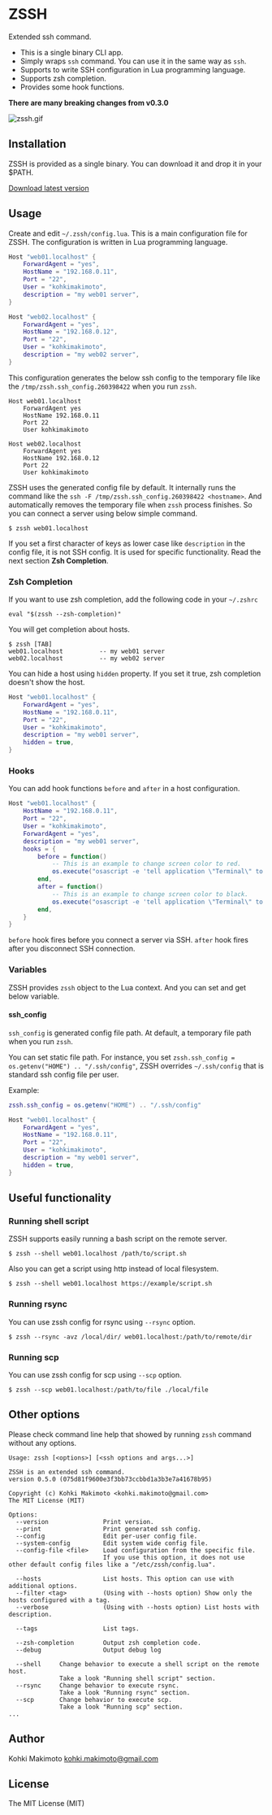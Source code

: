 # ZSSH

Extended ssh command.

* This is a single binary CLI app.
* Simply wraps `ssh` command. You can use it in the same way as `ssh`.
* Supports to write SSH configuration in Lua programming language.
* Supports zsh completion.
* Provides some hook functions.

**There are many breaking changes from v0.3.0**

![zssh.gif](zssh.gif)

## Installation

ZSSH is provided as a single binary. You can download it and drop it in your $PATH.

[Download latest version](https://github.com/kohkimakimoto/zssh/releases/latest)

## Usage

Create and edit `~/.zssh/config.lua`. This is a main configuration file for ZSSH.
The configuration is written in Lua programming language.

```lua
Host "web01.localhost" {
    ForwardAgent = "yes",
    HostName = "192.168.0.11",
    Port = "22",
    User = "kohkimakimoto",
    description = "my web01 server",
}

Host "web02.localhost" {
    ForwardAgent = "yes",
    HostName = "192.168.0.12",
    Port = "22",
    User = "kohkimakimoto",
    description = "my web02 server",
}
```

This configuration generates the below ssh config to the temporary file like the `/tmp/zssh.ssh_config.260398422` when you run `zssh`.

```
Host web01.localhost
    ForwardAgent yes
    HostName 192.168.0.11
    Port 22
    User kohkimakimoto

Host web02.localhost
    ForwardAgent yes
    HostName 192.168.0.12
    Port 22
    User kohkimakimoto
```

ZSSH uses the generated config file by default.
It internally runs the command like the `ssh -F /tmp/zssh.ssh_config.260398422 <hostname>`.
And automatically removes the temporary file when `zssh` process finishes.
So you can connect a server using below simple command.

```
$ zssh web01.localhost
```

If you set a first character of keys as lower case like `description` in the config file, it is not SSH config.
It is used for specific functionality. Read the next section **Zsh Completion**.

### Zsh Completion

If you want to use zsh completion, add the following code in your `~/.zshrc`

```
eval "$(zssh --zsh-completion)"
```

You will get completion about hosts.

```
$ zssh [TAB]
web01.localhost          -- my web01 server
web02.localhost          -- my web02 server
```

You can hide a host using `hidden` property. If you set it true, zsh completion doesn't show the host.

```lua
Host "web01.localhost" {
    ForwardAgent = "yes",
    HostName = "192.168.0.11",
    Port = "22",
    User = "kohkimakimoto",
    description = "my web01 server",
    hidden = true,
}
```

### Hooks

You can add hook functions `before` and `after` in a host configuration.

```lua
Host "web01.localhost" {
    HostName = "192.168.0.11",
    Port = "22",
    User = "kohkimakimoto",
    ForwardAgent = "yes",
    description = "my web01 server",
    hooks = {
        before = function()
            -- This is an example to change screen color to red.
            os.execute("osascript -e 'tell application \"Terminal\" to set current settings of first window to settings set \"Red Sands\"'")
        end,
        after = function()
            -- This is an example to change screen color to black.
            os.execute("osascript -e 'tell application \"Terminal\" to set current settings of first window to settings set \"Pro\"'")
        end,
    }
}
```

`before` hook fires before you connect a server via SSH. `after` hook fires after you disconnect SSH connection.

### Variables

ZSSH provides `zssh` object to the Lua context. And you can set and get below variable.

#### ssh_config

`ssh_config` is generated config file path. At default, a temporary file path when you run `zssh`.

You can set static file path. For instance, you set `zssh.ssh_config = os.getenv("HOME") .. "/.ssh/config"`, ZSSH overrides `~/.ssh/config` that is standard ssh config file per user.

Example:

```lua
zssh.ssh_config = os.getenv("HOME") .. "/.ssh/config"

Host "web01.localhost" {
    ForwardAgent = "yes",
    HostName = "192.168.0.11",
    Port = "22",
    User = "kohkimakimoto",
    description = "my web01 server",
    hidden = true,
}
```


## Useful functionality

### Running shell script

ZSSH supports easily running a bash script on the remote server.

```
$ zssh --shell web01.localhost /path/to/script.sh
```

Also you can get a script using http instead of local filesystem.

```
$ zssh --shell web01.localhost https://example/script.sh
```

### Running rsync

You can use zssh config for rsync using `--rsync` option.

```
$ zssh --rsync -avz /local/dir/ web01.localhost:/path/to/remote/dir
```

### Running scp

You can use zssh config for scp using `--scp` option.

```
$ zssh --scp web01.localhost:/path/to/file ./local/file
```

## Other options

Please check command line help that showed by running `zssh` command without any options.

```
Usage: zssh [<options>] [<ssh options and args...>]

ZSSH is an extended ssh command.
version 0.5.0 (075d81f9600e3f3bb73ccbbd1a3b3e7a41678b95)

Copyright (c) Kohki Makimoto <kohki.makimoto@gmail.com>
The MIT License (MIT)

Options:
  --version               Print version.
  --print                 Print generated ssh config.
  --config                Edit per-user config file.
  --system-config         Edit system wide config file.
  --config-file <file>    Load configuration from the specific file.
                          If you use this option, it does not use other default config files like a "/etc/zssh/config.lua".

  --hosts                 List hosts. This option can use with additional options.
  --filter <tag>          (Using with --hosts option) Show only the hosts configured with a tag.
  --verbose               (Using with --hosts option) List hosts with description.

  --tags                  List tags.

  --zsh-completion        Output zsh completion code.
  --debug                 Output debug log

  --shell     Change behavior to execute a shell script on the remote host.
              Take a look "Running shell script" section.
  --rsync     Change behavior to execute rsync.
              Take a look "Running rsync" section.
  --scp       Change behavior to execute scp.
              Take a look "Running scp" section.
...
```

## Author

Kohki Makimoto <kohki.makimoto@gmail.com>

## License

The MIT License (MIT)
